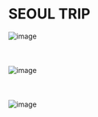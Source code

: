 # SEOUL TRIP
![image](https://user-images.githubusercontent.com/56243414/204866597-d7210a64-9706-436a-a3ef-5d0997657ecc.png)  
</br></br></br>
![image](https://user-images.githubusercontent.com/56243414/204865647-c8f675c0-2649-4566-a075-7853b2fb2c57.png)  
</br></br></br>
![image](https://user-images.githubusercontent.com/56243414/204865800-bc4413bb-9ac4-45db-970d-a41ff93183c6.png)



